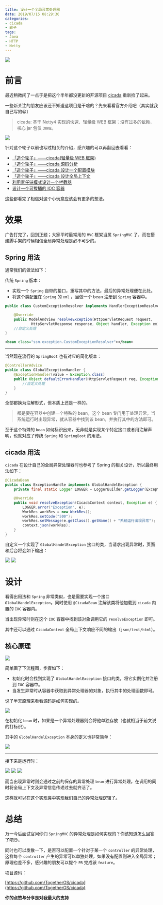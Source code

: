 ```yaml
---
title: 设计一个全局异常处理器
date: 2019/07/15 08:29:36 
categories: 
- cicada
- 轮子
tags: 
- Java
- HTTP
- Netty
---
```


![](https://i.loli.net/2019/07/14/5d2b4a7010e6815837.jpg)

# 前言

最近稍微闲了一点于是把这个半年都没更新的开源项目 [cicada](https://github.com/TogetherOS/cicada) 重新捡了起来。

一些新关注的朋友应该还不知道这项目是干啥的？先来看看官方介绍吧（其实就我自己写的😀）

> cicada: 基于 Netty4 实现的快速、轻量级 WEB 框架；没有过多的依赖，核心 jar 包仅 `30KB`。

<!--more-->

![](https://i.loli.net/2019/07/14/5d2b4a70635d532624.jpg)



针对这个轮子以前也写过相关的介绍，感兴趣的可以再翻回去看看：

- [「造个轮子」——cicada(轻量级 WEB 框架)](https://crossoverjie.top/2018/09/03/wheel/cicada1/)
- [「造个轮子」——cicada 源码分析](https://crossoverjie.top/2018/09/05/wheel/cicada2/)
- [「造个轮子」——cicada 设计一个配置模块](https://crossoverjie.top/2018/09/14/wheel/cicada3/)
- [「造个轮子」——cicada 设计全局上下文](https://crossoverjie.top/2018/10/09/wheel/cicada4/)
- [利用责任链模式设计一个拦截器](https://crossoverjie.top/2018/10/22/wheel/cicada5/)
- [设计一个可拔插的 IOC 容器](https://crossoverjie.top/2018/11/15/wheel/cicada6/)

这些都看完了相信对这个小玩意应该会有更多的想法。


# 效果

广告打完了，回到正题；大家平时最常用的 `MVC` 框架当属 `SpringMVC` 了，而在搭建脚手架的时候相信全局异常处理是必不可少的。

## Spring 用法

通常我们的做法如下：

传统 `Spring` 版本：

- 实现一个 `Spring` 自带的接口，重写其中的方法，最后的异常处理便在此处。
- 将这个类配置在 `Spring` 的 `xml` ，当做一个 bean 注册到 `Spring` 容器中。

```java
public class CustomExceptionResolver implements HandlerExceptionResolver {

    @Override
    public ModelAndView resolveException(HttpServletRequest request,
            HttpServletResponse response, Object handler, Exception ex) {
	//自定义处理
}
```

```xml
<bean class="ssm.exception.CustomExceptionResolver"></bean> 
```

---

当然现在流行的 `SpringBoot` 也有对应的简化版本：

```java
@ControllerAdvice
public class GlobalExceptionHandler {
    @ExceptionHandler(value = Exception.class)
    public Object defaultErrorHandler(HttpServletRequest req, Exception e) throws Exception {
        //自定义处理
    }
}
```

全部都换为注解形式，但本质上还是一样的。

> 都是要在容器中创建一个特殊的 bean，这个 bean 专门用于处理异常，当系统运行时出现异常，就从容器中找到该 bean，并执行其中的方法即可。

至于这个特殊的 `bean` 如何标识出来，无非就是实现某个特定接口或者用注解声明，也就对应了传统 `Spring` 和 `SpringBoot` 的用法。

## cicada 用法

`cicada` 在设计自己的全局异常处理器时也参考了 Spring 的相关设计，所以最终用法如下：

```java
@CicadaBean
public class ExceptionHandle implements GlobalHandelException {
    private final static Logger LOGGER = LoggerBuilder.getLogger(ExceptionHandle.class);

    @Override
    public void resolveException(CicadaContext context, Exception e) {
        LOGGER.error("Exception", e);
        WorkRes workRes = new WorkRes();
        workRes.setCode("500");
        workRes.setMessage(e.getClass().getName() + "系统运行出现异常");
        context.json(workRes);
    }
}
```

自定义一个实现了 `GlobalHandelException` 接口的类，当请求出现异常时，页面和后台将会如下输出：

![](https://i.loli.net/2019/07/14/5d2b4a708987b32808.jpg)
![](https://i.loli.net/2019/07/14/5d2b4a70e668052739.jpg)


# 设计


看得出用法和 `Spring` 非常类似，也是需要实现一个接口 `GlobalHandelException`，同时使用 `@CicadaBean` 注解该类将他加载到 `cicada` 内置的 `IOC` 容器内。

当出现异常时则在这个 `IOC` 容器中找到该对象调用它的 `resolveException` 即可。

其中还可以通过 `CicadaContext` 全局上下文响应不同的输出（`json/text/html`）。

## 核心原理

![](https://i.loli.net/2019/07/14/5d2b4a712df5717670.jpg)

简单画了下流程图，步骤如下：

- 初始化时会找到实现了 `GlobalHandelException` 接口的类，将它实例化并注册到 `IOC` 容器中。
- 当发生异常时从容器中获取到异常处理器的对象，执行其中的处理函数即可。


说了半天原理来看看源码是如何实现的。


![](https://i.loli.net/2019/07/14/5d2b4a716caeb94532.jpg)

在初始化 `bean` 时，如果是一个异常处理器则会将他单独存放（也就相当于前文说的打标识）。

其中的 `GlobalHandelException` 本身的定义也非常简单：

![](https://i.loli.net/2019/07/14/5d2b4a7198bb390309.jpg)

---

接下来是运行时：

![](https://i.loli.net/2019/07/14/5d2b4a71bc98986729.jpg)
![](https://i.loli.net/2019/07/14/5d2b4a71f27d495514.jpg)
![](https://i.loli.net/2019/07/14/5d2b4a7221b4f38396.jpg)

而当出现异常时则会通过之前的保存的异常处理 `bean` 进行异常处理，在调用的同时将全局上下文及异常信息传递过去就齐活了。

这样就可以在这个实现类中实现我们自己的异常处理逻辑了。

# 总结

万一今后面试官问你们 `SpringMVC` 的异常处理是如何实现的？你该知道怎么回答了吧😏。

同时也可以发散一下，是否可以配置一个针对于某一个 `controller` 的异常处理，这样每个 `controller` 产生的异常可以单独处理，如果没有配置则进入全局异常；原理也差不多，感兴趣的朋友可以提个 `PR` 完成该 `feature`。

项目源码：

[https://github.com/TogetherOS/cicada](https://github.com/TogetherOS/cicada)

**你的点赞与分享是对我最大的支持**
